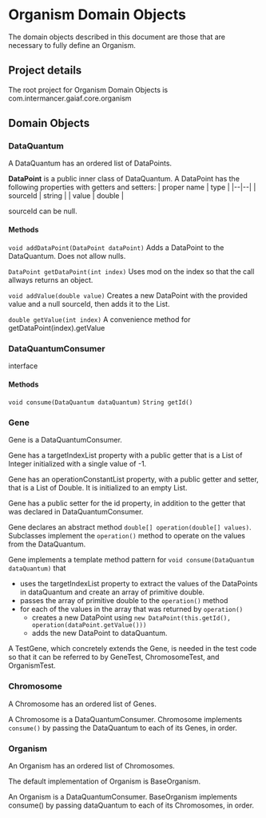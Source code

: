 # Organism Domain Objects

The domain objects described in this document are those that are necessary to fully define an Organism.

## Project details

The root project for Organism Domain Objects is com.intermancer.gaiaf.core.organism

## Domain Objects

### DataQuantum
A DataQuantum has an ordered list of DataPoints.  

**DataPoint** is a public inner class of DataQuantum. A DataPoint has the following properties with getters and setters:
| proper name | type |
|--|--|
| sourceId | string |
| value | double |

sourceId can be null.

#### Methods

`void addDataPoint(DataPoint dataPoint)` 
Adds a DataPoint to the DataQuantum.  Does not allow nulls.

`DataPoint getDataPoint(int index)` 
Uses mod on the index so that the call allways returns an object.

`void addValue(double value)`
Creates a new DataPoint with the provided value and a null sourceId, then adds it to the List.

`double getValue(int index)`
A convenience method for getDataPoint(index).getValue

### DataQuantumConsumer

interface

#### Methods

`void consume(DataQuantum dataQuantum)` 
`String getId()`

### Gene
Gene is a DataQuantumConsumer.

Gene has a targetIndexList property with a public getter that is a List of Integer initialized with a single value of -1.

Gene has an operationConstantList property, with a public getter and setter, that is a List of Double.  It is initialized to an empty List.

Gene has a public setter for the id property, in addition to the getter that was declared in DataQuantumConsumer.

Gene declares an abstract method `double[] operation(double[] values)`. Subclasses implement the `operation()` method to operate on the values from the DataQuantum.

Gene implements a template method pattern for `void consume(DataQuantum dataQuantum)` that
  - uses the targetIndexList property to extract the values of the DataPoints in dataQuantum and create an array of primitive double.
  - passes the array of primitive double to the `operation()` method
  - for each of the values in the array that was returned by `operation()`
    - creates a new DataPoint using `new DataPoint(this.getId(), operation(dataPoint.getValue()))`
    - adds the new DataPoint to dataQuantum.

A TestGene, which concretely extends the Gene, is needed in the test code so that it can be referred to by GeneTest, ChromosomeTest, and OrganismTest.

### Chromosome
A Chromosome has an ordered list of Genes.

A Chromosome is a DataQuantumConsumer. Chromosome implements `consume()` by passing the DataQuantum to each of its Genes, in order.

### Organism
An Organism has an ordered list of Chromosomes.  

The default implementation of Organism is BaseOrganism.

An Organism is a DataQuantumConsumer. BaseOrganism implements consume() by passing dataQuantum to each of its Chromosomes, in order.
